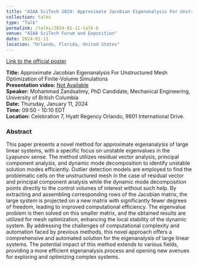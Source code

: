 ```yaml
---
title: "AIAA SciTech 2024: Approximate Jacobian Eigenanalysis For Unstructured Mesh Optimization of Finite-Volume Simulations"
collection: talks
type: "Talk"
permalink: /talks/2024-01-11-talk-b
venue: "AIAA SciTech Forum and Exposition"
date: 2024-01-11
location: "Orlando, Florida, United States"
---
```


[Link to the official poster](https://arc.aiaa.org/doi/10.2514/6.2024-1949)

**Title:** Approximate Jacobian Eigenanalysis For Unstructured Mesh Optimization of Finite-Volume Simulations \
**Presentation video:** [Not Available]() \
**Speaker:** Mohammad Zandsalimy, PhD Candidate, Mechanical Engineering, University of British Columbia \
**Date:**  Thursday, January 11, 2024 \
**Time:**  09:50 - 10:10 EDT \
**Location:** Celebration 7, Hyatt Regency Orlando, 9801 International Drive.

### Abstract
This paper presents a novel method for approximate eigenanalysis of large linear systems, with a specific focus on unstable eigenvalues in the Lyapunov sense. The method utilizes residual vector analysis, principal component analysis, and dynamic mode decomposition to identify unstable solution modes efficiently. Outlier detection models are employed to find the problematic cells on the unstructured mesh in the case of residual vector and principal component analysis while the dynamic mode decomposition points directly to the control volumes of interest without such help. By extracting and assembling corresponding rows of the Jacobian matrix, the large system is projected on a new matrix with significantly fewer degrees of freedom, leading to improved computational efficiency. The eigenvalue problem is then solved on this smaller matrix, and the obtained results are utilized for mesh optimization, enhancing the local stability of the dynamic system. By addressing the challenges of computational complexity and automation faced by previous methods, this novel approach offers a comprehensive and automated solution for the eigenanalysis of large linear systems. The potential impact of this method extends to various fields, providing a more efficient eigenanalysis process and opening new avenues for exploring and optimizing complex systems.